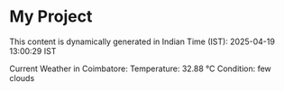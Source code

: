 # My Project

This content is dynamically generated in Indian Time (IST): 2025-04-19 13:00:29 IST


Current Weather in Coimbatore:
Temperature: 32.88 °C
Condition: few clouds
